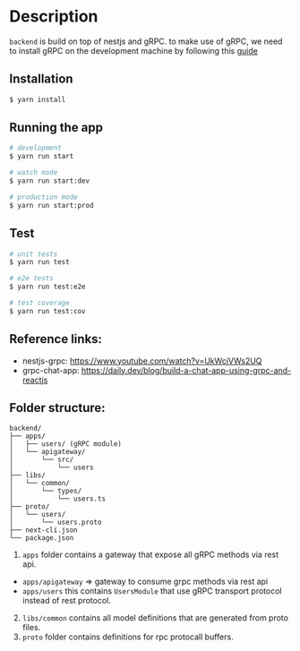 # Description

`backend` is build on top of nestjs and gRPC. to make use of gRPC, we need to install gRPC on the development machine by following this [guide](https://grpc.io/docs/protoc-installation/)

## Installation

```bash
$ yarn install
```

## Running the app

```bash
# development
$ yarn run start

# watch mode
$ yarn run start:dev

# production mode
$ yarn run start:prod
```

## Test

```bash
# unit tests
$ yarn run test

# e2e tests
$ yarn run test:e2e

# test coverage
$ yarn run test:cov
```

## Reference links:

- nestjs-grpc: https://www.youtube.com/watch?v=UkWcjVWs2UQ
- grpc-chat-app: https://daily.dev/blog/build-a-chat-app-using-grpc-and-reactjs

## Folder structure:

```
backend/
├── apps/
│   ├── users/ (gRPC module)
│   └── apigateway/
│       └── src/
│           └── users
├── libs/
│   └── common/
│       └── types/
│           └── users.ts
├── proto/
│   └── users/
│       └── users.proto
├── next-cli.json
└── package.json
```

1. `apps` folder contains a gateway that expose all gRPC methods via rest api.

- `apps/apigateway` => gateway to consume grpc methods via rest api
- `apps/users` this contains `UsersModule` that use gRPC transport protocol instead of rest protocol.

2. `libs/common` contains all model definitions that are generated from proto files.
3. `proto` folder contains definitions for rpc protocall buffers.
